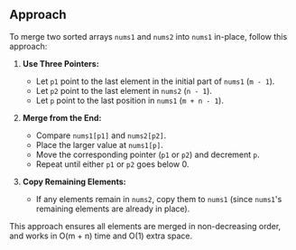 ## Approach

To merge two sorted arrays `nums1` and `nums2` into `nums1` in-place, follow this approach:

1. **Use Three Pointers:**  
   - Let `p1` point to the last element in the initial part of `nums1` (`m - 1`).
   - Let `p2` point to the last element in `nums2` (`n - 1`).
   - Let `p` point to the last position in `nums1` (`m + n - 1`).

2. **Merge from the End:**  
   - Compare `nums1[p1]` and `nums2[p2]`.
   - Place the larger value at `nums1[p]`.
   - Move the corresponding pointer (`p1` or `p2`) and decrement `p`.
   - Repeat until either `p1` or `p2` goes below 0.

3. **Copy Remaining Elements:**  
   - If any elements remain in `nums2`, copy them to `nums1` (since `nums1`'s remaining elements are already in place).

This approach ensures all elements are merged in non-decreasing order, and works in O(m + n) time and O(1) extra space.